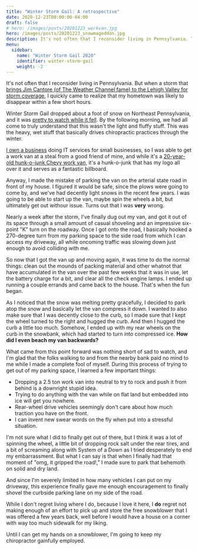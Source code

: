 ```yaml
---
title: "Winter Storm Gail: A retrospective"
date: 2020-12-23T00:00:00-04:00
draft: false
# hero: /images/posts/20201223_workvan.jpg
hero: /images/posts/20201223_snowmageddon.jpg
description: It's not often that I reconsider living in Pennsylvania. This last storm changed that.
menu:
  sidebar:
    name: "Winter Storm Gail 2020"
    identifier: winter-storm-gail
    weight: -2
---
```


It's not often that I reconsider living in Pennsylvania. But when a storm that [brings Jim Cantore (of The Weather Channel fame) to the Lehigh Valley for storm coverage](https://www.mcall.com/news/weather/mc-nws-jim-cantore-allentown-winter-storm-20201215-jwvxnk4fqngeban34cjsbjyyi4-story.html), I quickly came to realize that my hometown was likely to disappear within a few short hours.

Winter Storm Gail dropped about a foot of snow on Northeast Pennsylvania, and it was [pretty to watch while it fell](/files/20201217_snowstorm.mp4). By the following morning, we had all come to truly understand that this wasn't the light and fluffy stuff. This was the heavy, wet stuff that basically drives chiropractic practices through the winter.

[I own a business](https://www.hlvpa.com) doing IT services for small businesses, so I was able to get a work van at a steal from a good friend of mine, and while it's a [20-year-old hunk-o-junk Chevy work van](https://www.youtube.com/watch?v=GDcL4pit5Eo), it's a hunk-o-junk that has my logo all over it and serves as a fantastic billboard.

Anyway, I made the mistake of parking the van on the arterial state road in front of my house. I figured it would be safe, since the plows were going to come by, and we've had decently light snows in the recent few years. I was going to be able to start up the van, maybe spin the wheels a bit, but ultimately get out withour issue. Turns out that I was **very** wrong.

Nearly a week after the storm, I've finally dug out my van, and got it out of its space through a small amount of casual shoveling and an impressive six-point "K" turn on the roadway. Once I got onto the road, I basically hooked a 270-degree turn from my parking space to the side road from which I can access my driveway, all while oncoming traffic was slowing down just enough to avoid colliding with me.

So now that I got the van up and moving again, it was time to do the normal things: clean out the mounds of packing material and other whatnot that have accumulated in the van over the past few weeks that it was in use, let the battery charge for a bit, and clear all the check engine lamps. I ended up running a couple errands and came back to the house. That's when the fun began.

As I noticed that the snow was melting pretty gracefully, I decided to park atop the snow and basically let the van compress it down. I wanted to also make sure that I was decently close to the curb, so I made sure that I kept the wheel turned to the right and hugged the curb. And then I hugged the curb a little too much. Somehow, I ended up with my rear wheels on the curb in the snowbank, which had started to turn into compressed ice. **How did I even beach my van backwards?**

What came from this point forward was nothing short of sad to watch, and I'm glad that the folks walking to and from the nearby bank paid no mind to me while I made a complete fool of myself. During this process of trying to get out of my parking space, I learned a few important things:

- Dropping a 2.5 ton work van into neutral to try to rock and push it from behind is a downright stupid idea.
- Trying to do anything with the van while on flat land but embedded into ice will get you nowhere.
- Rear-wheel drive vehicles seemingly don't care about how much traction you have on the front.
- I can invent new swear words on the fly when put into a stressful situation.

I'm not sure what I did to finally get out of there, but I think it was a lot of spinning the wheel, a little bit of dropping rock salt under the rear tires, and a bit of screaming along with System of a Down as I tried desperately to end my embarrassment. But what I can say is that when I finally had that moment of "omg, it gripped the road!," I made sure to park that behemoth on solid and dry land.

And since I'm severely limited in how many vehicles I can put on my driveway, this experience finally gave me enough encouragement to finally shovel the curbside parking lane on my side of the road.

While I don't regret living where I do, because I love it here, I **do** regret not making enough of an effort to pick up and store the free snowblower that I was offered a few years back, well before I would have a house on a corner with way too much sidewalk for my liking.

Until I can get my hands on a snowblower, I'm going to keep my chiropractor gainfully employed.
